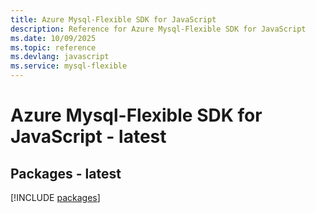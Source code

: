 ```yaml
---
title: Azure Mysql-Flexible SDK for JavaScript
description: Reference for Azure Mysql-Flexible SDK for JavaScript
ms.date: 10/09/2025
ms.topic: reference
ms.devlang: javascript
ms.service: mysql-flexible
---
```

# Azure Mysql-Flexible SDK for JavaScript - latest
## Packages - latest
[!INCLUDE [packages](mysql-flexible-index.md)]